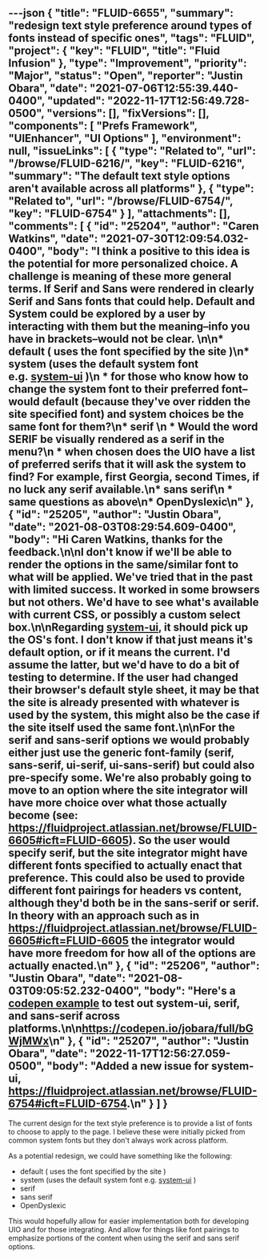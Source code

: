 ---json
{
  "title": "FLUID-6655",
  "summary": "redesign text style preference around types of fonts instead of specific ones",
  "tags": "FLUID",
  "project": {
    "key": "FLUID",
    "title": "Fluid Infusion"
  },
  "type": "Improvement",
  "priority": "Major",
  "status": "Open",
  "reporter": "Justin Obara",
  "date": "2021-07-06T12:55:39.440-0400",
  "updated": "2022-11-17T12:56:49.728-0500",
  "versions": [],
  "fixVersions": [],
  "components": [
    "Prefs Framework",
    "UIEnhancer",
    "UI Options"
  ],
  "environment": null,
  "issueLinks": [
    {
      "type": "Related to",
      "url": "/browse/FLUID-6216/",
      "key": "FLUID-6216",
      "summary": "The default text style options aren't available across all platforms"
    },
    {
      "type": "Related to",
      "url": "/browse/FLUID-6754/",
      "key": "FLUID-6754"
    }
  ],
  "attachments": [],
  "comments": [
    {
      "id": "25204",
      "author": "Caren Watkins",
      "date": "2021-07-30T12:09:54.032-0400",
      "body": "I think a positive to this idea is the potential for more personalized choice. A challenge is meaning of these more general terms. If Serif and Sans were rendered in clearly Serif and Sans fonts that could help. Default and System could be explored by a user by interacting with them but the meaning–info you have in brackets–would not be clear. \n\n* default ( uses the font specified by the site )\n* system (uses the default system font e.g. [system-ui](https://caniuse.com/?search=system-ui) )\n  * for those who know how to change the system font to their preferred font–would default (because they've over ridden the site specified font) and system choices be the same font for them?\n* serif \n  * Would the word SERIF be visually rendered as a serif in the menu?\n  * when chosen does the UIO have a list of preferred serifs that it will ask the system to find? For example, first Georgia, second Times, if no luck any serif available.\n* sans serif\n  * same questions as above\n* OpenDyslexic\n"
    },
    {
      "id": "25205",
      "author": "Justin Obara",
      "date": "2021-08-03T08:29:54.609-0400",
      "body": "Hi Caren Watkins, thanks for the feedback.\n\nI don't know if we'll be able to render the options in the same/similar font to what will be applied. We've tried that in the past with limited success. It worked in some browsers but not others. We'd have to see what's available with current CSS, or possibly a custom select box.\n\nRegarding [system-ui](https://drafts.csswg.org/css-fonts-4/#valdef-font-family-system-ui), it should pick up the OS's font. I don't know if that just means it's default option, or if it means the current. I'd assume the latter, but we'd have to do a bit of testing to determine. If the user had changed their browser's default style sheet, it may be that the site is already presented with whatever is used by the system, this might also be the case if the site itself used the same font.\n\nFor the serif and sans-serif options we would probably either just use the generic font-family (serif, sans-serif, ui-serif, ui-sans-serif) but could also pre-specify some. We're also probably going to move to an option where the site integrator will have more choice over what those actually become (see: <https://fluidproject.atlassian.net/browse/FLUID-6605#icft=FLUID-6605>). So the user would specify serif, but the site integrator might have different fonts specified to actually enact that preference. This could also be used to provide different font pairings for headers vs content, although they'd both be in the sans-serif or serif. In theory with an approach such as in <https://fluidproject.atlassian.net/browse/FLUID-6605#icft=FLUID-6605> the integrator would have more freedom for how all of the options are actually enacted.\n"
    },
    {
      "id": "25206",
      "author": "Justin Obara",
      "date": "2021-08-03T09:05:52.232-0400",
      "body": "Here's a [codepen example](https://codepen.io/jobara/full/bGWjMWx) to test out system-ui, serif, and sans-serif across platforms.\n\n<https://codepen.io/jobara/full/bGWjMWx>\n"
    },
    {
      "id": "25207",
      "author": "Justin Obara",
      "date": "2022-11-17T12:56:27.059-0500",
      "body": "Added a new issue for system-ui, <https://fluidproject.atlassian.net/browse/FLUID-6754#icft=FLUID-6754>.\n"
    }
  ]
}
---
The current design for the text style preference is to provide a list of fonts to choose to apply to the page. I believe these were initially picked from common system fonts but they don't always work across platform.

As a potential redesign, we could have something like the following:

* default ( uses the font specified by the site )
* system (uses the default system font e.g. [system-ui](https://caniuse.com/?search=system-ui) )
* serif
* sans serif
* OpenDyslexic

This would hopefully allow for easier implementation both for developing UIO and for those integrating. And allow for things like font pairings to emphasize portions of the content when using the serif and sans serif options.

        